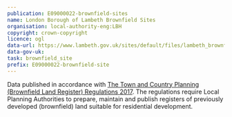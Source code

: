 ```yaml
---
publication: E09000022-brownfield-sites
name: London Borough of Lambeth Brownfield Sites
organisation: local-authority-eng:LBH
copyright: crown-copyright
licence: ogl
data-url: https://www.lambeth.gov.uk/sites/default/files/lambeth_brownfieldregister_2017-12-15_rev1.csv
data-gov-uk: 
task: brownfield_site
prefix: E09000022-brownfield-site
---
```


Data published in accordance with [The Town and Country Planning (Brownfield Land Register) Regulations 2017](http://www.legislation.gov.uk/uksi/2017/403/contents/made).
The regulations require Local Planning Authorities to prepare, maintain and publish registers of previously developed (brownfield) land suitable for residential development.

